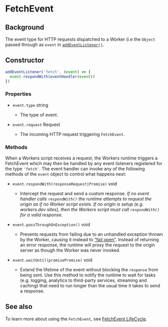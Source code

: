
# FetchEvent

## Background

The event type for HTTP requests dispatched to a Worker (i.e the `Object` passed through as `event` in [`addEventListener()`](/reference/apis/addEventListener).

## Constructor

```js
addEventListener('fetch', (event) => {
  event.respondWith(eventHandler(event))
})
```

### Properties

<Definitions>

- `event.type` <Type>string</Type>
    - The type of event.

- `event.request` <TypeLink href="/reference/request">Request</TypeLink>
    - The incoming HTTP request triggering `FetchEvent`.

</Definitions>

### Methods

When a Workers script receives a request, the Workers runtime triggers a FetchEvent which may then be handled by any event listeners registered for the type `'fetch'`. The event handler can invoke any of the following methods of the `event` object to control what happens next:

<Definitions>

-  <Code>event.respondWith(response<TypeLink href="/reference/request">Request</TypeLink>|<ParamType>Promise</ParamType>)</Code> <Type>void</Type>

    - Intercept the request and send a custom response. _If no event handler calls `respondWith()` the runtime attempts to request the origin as if no Worker script exists. If no origin is setup (e.g. workers.dev sites), then the Workers script must call `respondWith()` for a valid response._

- <Code>event.passThroughOnException()</Code> <Type>void</Type>

    - Prevents requests from failing due to an unhandled exception thrown by the Worker, causing it instead to [“fail open”](https://community.microfocus.com/t5/Security-Blog/Security-Fundamentals-Part-1-Fail-Open-vs-Fail-Closed/ba-p/283747). Instead of returning an error response, the runtime will proxy the request to the origin server as though the Worker was never invoked.

- <Code>event.waitUntil(promise<ParamType>Promise</ParamType>)</Code> <Type>void</Type>

    - Extend the lifetime of the event without blocking the `response` from being sent. Use this method to notify the runtime to wait for tasks (e.g. logging, analytics to third-party services, streaming and caching) that need to run longer than the usual time it takes to send a response.

</Definitions>



## See also

To learn more about using the `FetchEvent`, see [FetchEvent LifeCycle](learning/fetch-event-lifecycle).